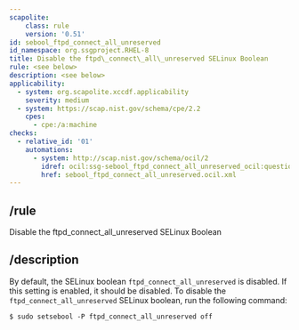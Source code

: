 ```yaml
---
scapolite:
    class: rule
    version: '0.51'
id: sebool_ftpd_connect_all_unreserved
id_namespace: org.ssgproject.RHEL-8
title: Disable the ftpd\_connect\_all\_unreserved SELinux Boolean
rule: <see below>
description: <see below>
applicability:
  - system: org.scapolite.xccdf.applicability
    severity: medium
  - system: https://scap.nist.gov/schema/cpe/2.2
    cpes:
      - cpe:/a:machine
checks:
  - relative_id: '01'
    automations:
      - system: http://scap.nist.gov/schema/ocil/2
        idref: ocil:ssg-sebool_ftpd_connect_all_unreserved_ocil:questionnaire:1
        href: sebool_ftpd_connect_all_unreserved.ocil.xml
---
```



## /rule

Disable the ftpd\_connect\_all\_unreserved SELinux Boolean

## /description

By
default, the SELinux boolean `ftpd_connect_all_unreserved` is disabled.
If this setting is enabled, it should be disabled. To disable the
`ftpd_connect_all_unreserved` SELinux boolean, run the following
command:

``` 
$ sudo setsebool -P ftpd_connect_all_unreserved off
```
